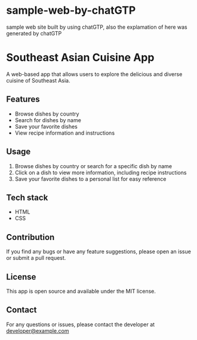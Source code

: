 # sample-web-by-chatGTP
sample web site built by using chatGTP, also the explamation of here was generated by chatGTP

# Southeast Asian Cuisine App

A web-based app that allows users to explore the delicious and diverse cuisine of Southeast Asia.


## Features
- Browse dishes by country 
- Search for dishes by name 
- Save your favorite dishes 
- View recipe information and instructions


## Usage
1. Browse dishes by country or search for a specific dish by name
2. Click on a dish to view more information, including recipe instructions
3. Save your favorite dishes to a personal list for easy reference

## Tech stack
- HTML
- CSS


## Contribution
If you find any bugs or have any feature suggestions, please open an issue or submit a pull request.

## License
This app is open source and available under the MIT license.

## Contact
For any questions or issues, please contact the developer at developer@example.com
